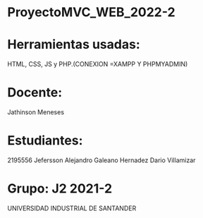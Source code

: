 # ProyectoMVC_WEB_2022-2

# Herramientas usadas: 
HTML, CSS, JS y PHP.(CONEXION =XAMPP Y PHPMYADMIN)
# Docente: 
Jathinson Meneses

# Estudiantes:
2195556 Jefersson Alejandro Galeano Hernadez
Dario Villamizar

# Grupo: J2 2021-2

UNIVERSIDAD INDUSTRIAL DE SANTANDER
